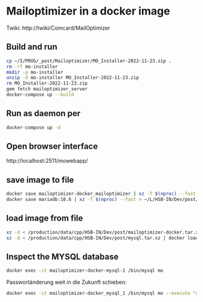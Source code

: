 # Mailoptimizer in a docker image

Twiki: http://twiki/Comcard/MailOptimizer

## Build and run
```sh
cp ~/I/PROG/_post/Mailoptimizer/MO_Installer-2022-11-23.zip .
rm -rf mo-installer
mkdir -p mo-installer
unzip -d mo-installer MO_Installer-2022-11-23.zip
rm MO_Installer-2022-11-23.zip
gem fetch mailoptimizer_server
docker-compose up --build
```

## Run as daemon per
```sh
docker-compose up -d
```

## Open browser interface

http://localhost:2511/mowebapp/

## save image to file
```sh
docker save mailoptimizer-docker_mailoptimizer | xz -T $(nproc) --fast > ~/L/HSB-IN/Dev/post/mailoptimizer-docker.tar.xz
docker save mariadb:10.6 | xz -T $(nproc) --fast > ~/L/HSB-IN/Dev/post/mysql.tar.xz
```

## load image from file
```sh
xz -d < /production/data/cpp/HSB-IN/Dev/post/mailoptimizer-docker.tar.xz
xz -d < /production/data/cpp/HSB-IN/Dev/post/mysql.tar.xz | docker load
```

## Inspect the MYSQL database
```sh
docker exec -it mailoptimizer-docker-mysql-1 /bin/mysql mo
```

Passwortänderung weit in die Zukunft schieben:
```sh
docker exec -it mailoptimizer-docker_mysql_1 /bin/mysql mo --execute "update benutzer set PW_GEAENDERT='2054-01-12 12:16:38';"
```
